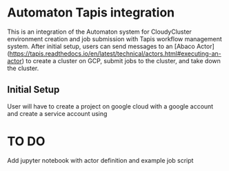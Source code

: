 # Automaton Tapis integration

This is an integration of the Automaton system for CloudyCluster environment creation and job submission with Tapis workflow management system. After initial setup, users can send messages to an [Abaco Actor] (https://tapis.readthedocs.io/en/latest/technical/actors.html#executing-an-actor) to create a cluster on GCP, submit jobs to the cluster, and take down the cluster. 


## Initial Setup

User will have to create a project on google cloud with a google account and create a service account using 




# TO DO

Add jupyter notebook with actor definition and example job script


